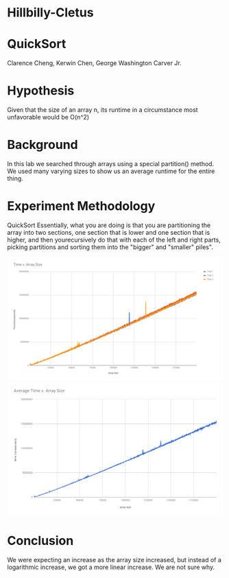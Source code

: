 # Hillbilly-Cletus
# QuickSort
Clarence Cheng, Kerwin Chen, George Washington Carver Jr.

# Hypothesis
Given that the size of an array n, its runtime in a circumstance most unfavorable would be O(n^2)

# Background
In this lab we searched through arrays using a special partition() method. We used many varying sizes to show us an average runtime for the entire thing. 

# Experiment Methodology
QuickSort 
Essentially, what you are doing is that you are partitioning the array into two sections, one section that is lower and one section that is higher, and then yourecursively do that with each of the left and right parts, picking partitions and sorting them into the "bigger" and "smaller" piles".

![Graph ](chart1.png)
![Graph avgChart](chartAVG.png)

# Conclusion
We were expecting an increase as the array size increased, but instead of a logarithmic increase, we got a more linear increase. We are not sure why. 
